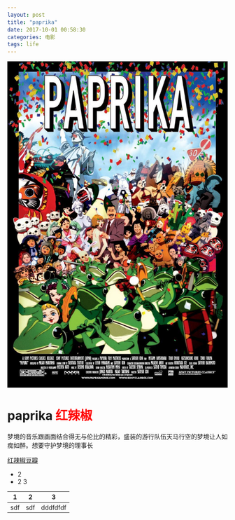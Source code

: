 ```yaml
---
layout: post
title: "paprika"
date: 2017-10-01 00:58:30
categories: 电影
tags: life
---
```


![](/assets/img/paprika.jpg)
# paprika <span style="color:red;">红辣椒</span>
梦境的音乐跟画面结合得无与伦比的精彩，盛装的游行队伍天马行空的梦境让人如痴如醉。想要守护梦境的理事长

[红辣椒豆瓣](https://movie.douban.com/subject/1865703/)

* 2
* 2 3

| 1 | 2 | 3 |
|---| ----|  ---|
|sdf | sdf |dddfdfdf|
